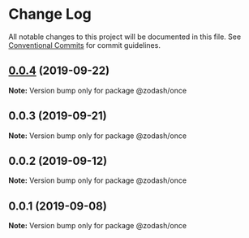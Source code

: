 # Change Log

All notable changes to this project will be documented in this file.
See [Conventional Commits](https://conventionalcommits.org) for commit guidelines.

## [0.0.4](https://github.com/zcorky/zodash/compare/@zodash/once@0.0.3...@zodash/once@0.0.4) (2019-09-22)

**Note:** Version bump only for package @zodash/once





## 0.0.3 (2019-09-21)

**Note:** Version bump only for package @zodash/once





## 0.0.2 (2019-09-12)

**Note:** Version bump only for package @zodash/once





## 0.0.1 (2019-09-08)

**Note:** Version bump only for package @zodash/once
